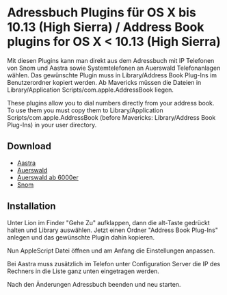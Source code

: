 Adressbuch Plugins für OS X bis 10.13 (High Sierra) / Address Book plugins for OS X < 10.13 (High Sierra)
===========================

Mit diesen Plugins kann man direkt aus dem Adressbuch mit IP Telefonen von Snom und Aastra sowie Systemtelefonen an Auerswald Telefonanlagen wählen.
Das gewünschte Plugin muss in Library/Address Book Plug-Ins im Benutzerordner kopiert werden. 
Ab Mavericks müssen die Dateien in Library/Application Scripts/com.apple.AddressBook liegen.

These plugins allow you to dial numbers directly from your address book. 
To use them you must copy them to Library/Application Scripts/com.apple.AddressBook (before Mavericks: Library/Address Book Plug-Ins) in your user directory.

Download
-------------
* [Aastra](https://github.com/k3com/mac_dialer/blob/master/Aastra.scpt?raw=true)
* [Auerswald](https://github.com/k3com/mac_dialer/blob/master/Auerswald.scpt?raw=true)
* [Auerswald ab 6000er](https://github.com/k3com/mac_dialer/blob/master/Auerswald_6000.scpt?raw=true)
* [Snom](https://github.com/k3com/mac_dialer/blob/master/Snom.scpt?raw=true)


Installation
------------

Unter Lion im Finder "Gehe Zu" aufklappen, dann die alt-Taste gedrückt halten und Library auswählen. Jetzt einen Ordner "Address Book Plug-Ins" anlegen und das gewünschte Plugin dahin kopieren.

Nun AppleScript Datei öffnen und am Anfang die Einstellungen anpassen.

Bei Aastra muss zusätzlich im Telefon unter Configuration Server die IP des Rechners in die Liste ganz unten eingetragen werden.

Nach den Änderungen Adressbuch beenden und neu starten.

